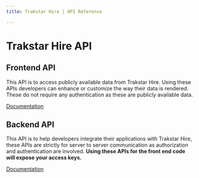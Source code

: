 ```yaml
---
title: Trakstar Hire | API Reference

---
```


# Trakstar Hire API

## Frontend API
This API is to access publicly available data from Trakstar Hire. Using these APIs developers can enhance or customize the way their data is rendered. These do not require any authentication as these are publicly available data.

[Documentation](/frontend_api.html)

## Backend API
This API is to help developers integrate their applications with Trakstar Hire, these APIs are strictly for server to server communication as authorization and authentication are involved. **Using these APIs for the front end code will expose your access keys.**

[Documentation](/backend_api.html)
